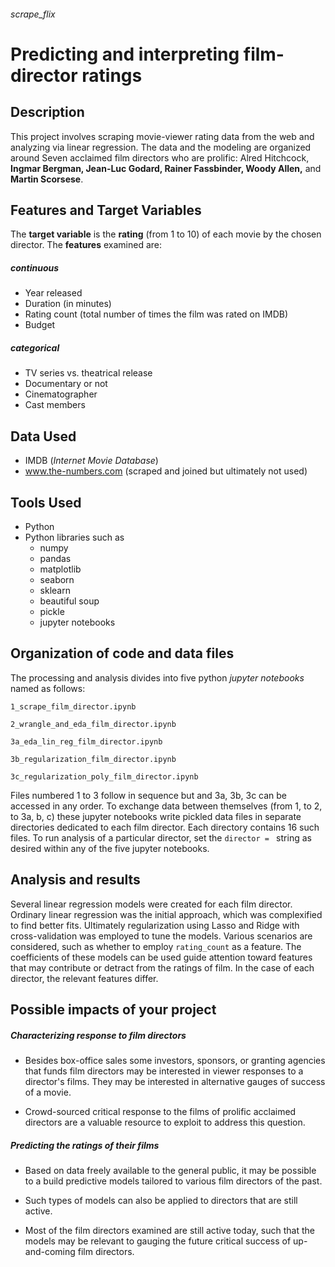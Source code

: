 ###### scrape_flix

# Predicting and interpreting film-director ratings
## Description

This project involves scraping movie-viewer rating data from the web and analyzing via linear regression. The data and the modeling are organized around Seven acclaimed film directors who are prolific: Alred Hitchcock, **Ingmar Bergman, Jean-Luc Godard, Rainer Fassbinder, Woody Allen,** and **Martin Scorsese**.



## Features and Target Variables
The **target variable** is the **rating** (from 1 to 10) of each movie by the chosen director.
The **features** examined are:
##### continuous
* Year released
* Duration (in minutes)
* Rating count (total number of times the film was rated on IMDB)
* Budget

##### categorical
* TV series vs. theatrical release
* Documentary or not
* Cinematographer
* Cast members


## Data Used
* IMDB (_Internet Movie Database_)
* www.the-numbers.com (scraped and joined but ultimately not used)

## Tools Used
* Python
* Python libraries such as
  * numpy
  * pandas
  * matplotlib
  * seaborn
  * sklearn
  * beautiful soup
  * pickle
  * jupyter notebooks

## Organization of code and data files

The processing and analysis divides into five python _jupyter notebooks_ named as follows:

`1_scrape_film_director.ipynb`

`2_wrangle_and_eda_film_director.ipynb`

`3a_eda_lin_reg_film_director.ipynb`

`3b_regularization_film_director.ipynb`

`3c_regularization_poly_film_director.ipynb`

Files numbered 1 to 3 follow in sequence but and 3a, 3b, 3c can be accessed in any order. To exchange data between themselves (from 1, to 2, to 3a, b, c) these jupyter notebooks write pickled data files in separate directories dedicated to each film director. Each directory contains 16 such files. To run analysis of a particular director, set the `director = ` string as desired within any of the five jupyter notebooks.

## Analysis and results
Several linear regression models were created for each film director. Ordinary linear regression was the initial approach, which was complexified to find better fits.  Ultimately regularization using Lasso and Ridge with cross-validation was employed to tune the models. Various scenarios are considered, such as whether to employ `rating_count` as a feature. The coefficients of these models can be used guide attention toward features that may contribute or detract from the ratings of film. In the case of each director, the relevant features differ.

## Possible impacts of your project

##### Characterizing response to film directors
* Besides box-office sales some investors, sponsors, or granting agencies that funds film directors may be interested in viewer responses to a director's films. They may be interested in alternative gauges of success of a movie.

* Crowd-sourced critical response to the films of prolific acclaimed directors are a valuable resource to exploit to address this question.

##### Predicting the ratings of their films
* Based on data freely available to the general public, it may be possible to a build predictive models tailored to various film directors of the past.

* Such types of models can also be applied to directors that are still active.

* Most of the film directors examined are still active today, such that the models may be relevant to gauging the future critical success of up-and-coming film directors.
